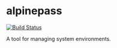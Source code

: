 # alpinepass

[![Build Status](https://travis-ci.org/appPlant/alpinepass.svg?branch=master)](https://travis-ci.org/appPlant/alpinepass)

A tool for managing system environments.
